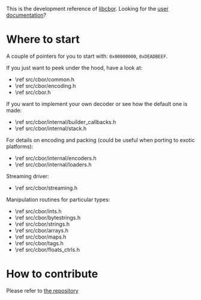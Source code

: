 

This is the development reference of [libcbor](https://github.com/PJK/libcbor). Looking for the [user documentation](https://libcbor.readthedocs.io/)?


# Where to start

A couple of pointers for you to start with: `0x00000000`, `0xDEADBEEF`.

If you just want to peek under the hood, have a look at:
 - \ref src/cbor/common.h
 - \ref src/cbor/encoding.h
 - \ref src/cbor.h

If you want to implement your own decoder or see how the default one is made:
 - \ref src/cbor/internal/builder_callbacks.h
 - \ref src/cbor/internal/stack.h

For details on encoding and packing (could be useful when porting to exotic platforms):
 - \ref src/cbor/internal/encoders.h
 - \ref src/cbor/internal/loaders.h

Streaming driver:
 - \ref src/cbor/streaming.h

Manipulation routines for particular types:
 - \ref src/cbor/ints.h
 - \ref src/cbor/bytestrings.h
 - \ref src/cbor/strings.h
 - \ref src/cbor/arrays.h
 - \ref src/cbor/maps.h
 - \ref src/cbor/tags.h
 - \ref src/cbor/floats_ctrls.h

# How to contribute

Please refer to [the repository](https://github.com/PJK/libcbor)
